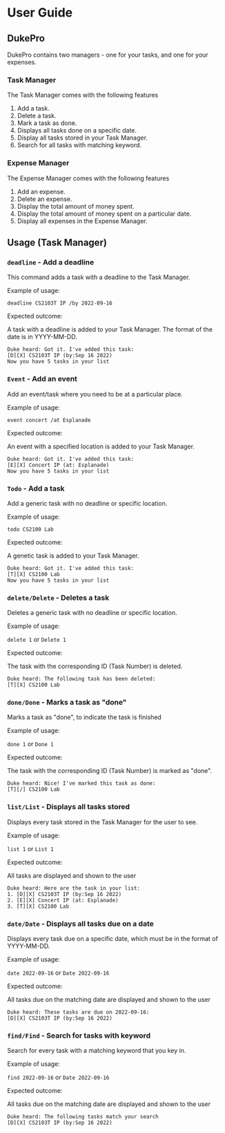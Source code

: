 # User Guide

## DukePro
DukePro contains two managers - one for your tasks, and one for your expenses.

### Task Manager

The Task Manager comes with the following features
1. Add a task.
2. Delete a task.
3. Mark a task as done.
4. Displays all tasks done on a specific date.
5. Display all tasks stored in your Task Manager.
6. Search for all tasks with matching keyword.

### Expense Manager

The Expense Manager comes with the following features
1. Add an expense.
2. Delete an expense.
3. Display the total amount of money spent.
4. Display the total amount of money spent on a particular date.
5. Display all expenses in the Expense Manager.

## Usage (Task Manager)

### `deadline` - Add a deadline

This command adds a task with a deadline to the Task Manager.

Example of usage: 

`deadline CS2103T IP /by 2022-09-16`

Expected outcome:

A task with a deadline is added to your Task Manager. The format of the date is in YYYY-MM-DD.

```
Duke heard: Got it. I've added this task:
[D][X] CS2103T IP (by:Sep 16 2022)
Now you have 5 tasks in your list
```
### `Event` - Add an event

Add an event/task where you need to be at a particular place.

Example of usage:

`event concert /at Esplanade`

Expected outcome:

An event with a specified location is added to your Task Manager.

```
Duke heard: Got it. I've added this task:
[E][X] Concert IP (at: Esplanade)
Now you have 5 tasks in your list
```

### `Todo` - Add a task

Add a generic task with no deadline or specific location.

Example of usage:

`todo CS2100 Lab`

Expected outcome:

A genetic task is added to your Task Manager.

```
Duke heard: Got it. I've added this task:
[T][X] CS2100 Lab
Now you have 5 tasks in your list
```

### `delete/Delete` - Deletes a task

Deletes a generic task with no deadline or specific location.

Example of usage:

`delete 1` or `Delete 1`

Expected outcome:

The task with the corresponding ID (Task Number) is deleted.

```
Duke heard: The following task has been deleted:
[T][X] CS2100 Lab
```

### `done/Done` - Marks a task as "done"

Marks a task as "done", to indicate the task is finished

Example of usage:

`done 1` or `Done 1`

Expected outcome:

The task with the corresponding ID (Task Number) is marked as "done".

```
Duke heard: Nice! I've marked this task as done:
[T][/] CS2100 Lab
```

### `list/List` - Displays all tasks stored

Displays every task stored in the Task Manager for the user to see.

Example of usage:

`list 1` or `List 1`

Expected outcome:

All tasks are displayed and shown to the user

```
Duke heard: Here are the task in your list:
1. [D][X] CS2103T IP (by:Sep 16 2022)
2. [E][X] Concert IP (at: Esplanade)
3. [T][X] CS2100 Lab
```

### `date/Date` - Displays all tasks due on a date

Displays every task due on a specific date, which must be in the format of YYYY-MM-DD.

Example of usage:

`date 2022-09-16` or `Date 2022-09-16`

Expected outcome:

All tasks due on the matching date are displayed and shown to the user

```
Duke heard: These tasks are due on 2022-09-16:
[D][X] CS2103T IP (by:Sep 16 2022)
```

### `find/Find` - Search for tasks with keyword

Search for every task with a matching keyword that you key in.

Example of usage:

`find 2022-09-16` or `Date 2022-09-16`

Expected outcome:

All tasks due on the matching date are displayed and shown to the user

```
Duke heard: The following tasks match your search
[D][X] CS2103T IP (by:Sep 16 2022)
```